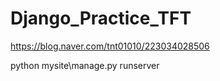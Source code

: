 # Django_Practice_TFT
https://blog.naver.com/tnt01010/223034028506

python mysite\manage.py runserver
